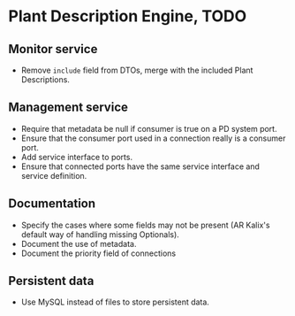 # Plant Description Engine, TODO

## Monitor service
* Remove `include` field from DTOs, merge with the included Plant Descriptions.

## Management service
* Require that metadata be null if consumer is true on a PD system port.
* Ensure that the consumer port used in a connection really is a consumer port.
* Add service interface to ports.
* Ensure that connected ports have the same service interface and
  service definition.

## Documentation
* Specify the cases where some fields may not be present (AR Kalix's default
  way of handling missing Optionals).
* Document the use of metadata.
* Document the priority field of connections

## Persistent data
* Use MySQL instead of files to store persistent data.